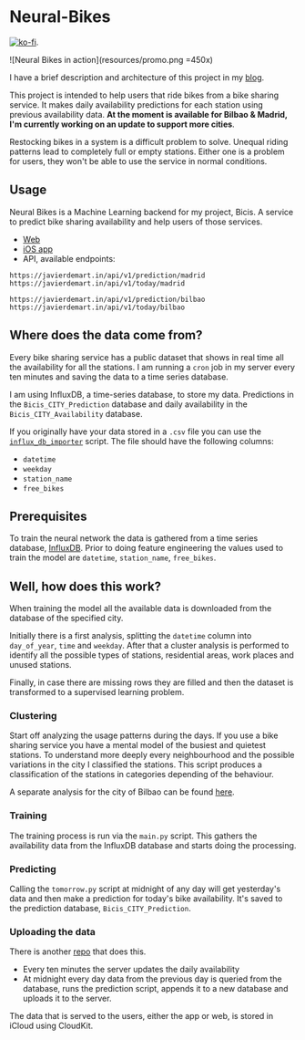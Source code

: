 # Neural-Bikes

[![ko-fi](https://www.ko-fi.com/img/githubbutton_sm.svg)](https://ko-fi.com/H2H814TXG).

![Neural Bikes in action](resources/promo.png =450x)

I have a brief description and architecture of this project in my [blog](https://javierdemart.in/blog/Bicis_App_Architecture). 

This project is intended to help users that ride bikes from a bike sharing service. It makes daily availability predictions for each station using previous availability data. **At the moment is available for Bilbao & Madrid, I'm currently working on an update to support more cities**.

Restocking bikes in a system is a difficult problem to solve. Unequal riding patterns lead to completely full or empty stations. Either one is a problem for users, they won't be able to use the service in normal conditions.

## Usage

Neural Bikes is a Machine Learning backend for my project, Bicis. A service to predict bike sharing availability and help users of those services.

* [Web](http://neural.bike)
* [iOS app](http://app.neural.bike)
* API, available endpoints:

```
https://javierdemart.in/api/v1/prediction/madrid
https://javierdemart.in/api/v1/today/madrid

https://javierdemart.in/api/v1/prediction/bilbao
https://javierdemart.in/api/v1/today/bilbao
```

## Where does the data come from?

Every bike sharing service has a public dataset that shows in real time all the availability for all the stations. I am running a `cron` job in my server every ten minutes and saving the data to a time series database.


I am using InfluxDB, a time-series database, to store my data. Predictions in the `Bicis_CITY_Prediction` database and daily availability in the `Bicis_CITY_Availability` database.

If you originally have your data stored in a `.csv` file you can use the [`influx_db_importer`](https://github.com/javierdemartin/neural-bikes/blob/master/influx_db_importer.py) script. The file should have the following columns:

* `datetime`
* `weekday`
* `station_name`
* `free_bikes`

## Prerequisites

To train the neural network the data is gathered from a time series database, [InfluxDB](https://www.influxdata.com/products/influxdb-overview/). Prior to doing feature engineering the values used to train the model are `datetime`, `station_name`, `free_bikes`. 

## Well, how does this work?

When training the model all the available data is downloaded from the database of the specified city.

Initially there is a first analysis, splitting the `datetime` column into `day_of_year`, `time` and `weekday`. After that a cluster analysis is performed to identify all the possible types of stations, residential areas, work places and unused stations.

Finally, in case there are missing rows they are filled and then the dataset is transformed to a supervised learning problem.

### Clustering

Start off analyzing the usage patterns during the days. If you use a bike sharing service you have a mental model of the busiest and quietest stations. To understand more deeply every neighbourhood and the possible variations in the city I classified the stations. This script produces a classification of the stations in categories depending of the behaviour.

A separate analysis for the city of Bilbao can be found [here](https://javierdemart.in/cluster).

### Training

The training process is run via the `main.py` script. This gathers the availability data from the InfluxDB database and starts doing the processing.

### Predicting

Calling the `tomorrow.py` script at midnight of any day will get yesterday's data and then make a prediction for today's bike availability. It's saved to the prediction database, `Bicis_CITY_Prediction`.

### Uploading the data 

There is another [repo](https://github.com/javierdemartin/neural-bikes-backend) that does this.

* Every ten minutes the server updates the daily availability
* At midnight every day data from the previous day is queried from the database, runs the prediction script, appends it to a new database and uploads it to the server.

The data that is served to the users, either the app or web, is stored in iCloud using CloudKit.


